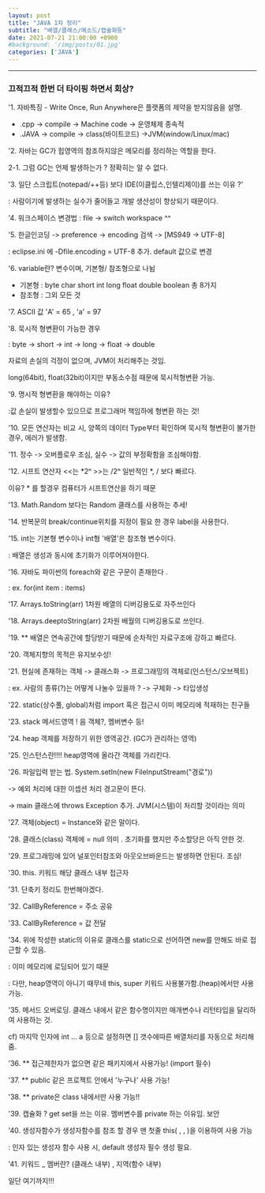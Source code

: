 ```yaml
---
layout: post
title: "JAVA 1차 정리"
subtitle: "배열/클래스/메소드/캡슐화등"
date: 2021-07-21 21:00:00 +0900
#background: '/img/posts/01.jpg'
categories: ['JAVA']
---
```

___

### 끄적끄적 한번 더 타이핑 하면서 회상?

'1. 자바특징 - Write Once, Run Anywhere은 플랫폼의 제약을 받지않음을 설명.

- .cpp -> compile -> Machine code -> 운영체제 종속적
- .JAVA -> compile -> class(바이트코드) ->JVM(window/Linux/mac)

'2. 자바는 GC가 힙영역의 참조하지않은 메모리를 정리하는 역할을 한다.

2-1. 그럼 GC는 언제 발생하는가 ? 정확히는 알 수 없다.

'3. 일단 스크립트(notepad/++등) 보다 IDE(이클립스,인텔리제이)를 쓰는 이유 ?'

: 사람이기에 발생하는 실수가 줄어들고 개발 생산성이 향상되기 때문이다.

'4. 워크스페이스 변경법 : file -> switch workspace ^^

'5. 한글인코딩 -> preference -> encoding 검색 -> [MS949 -> UTF-8]

: eclipse.ini 에 -Dfile.encoding = UTF-8 추가. default 값으로 변경

'6. variable란? 변수이며, 기본형/ 참조형으로 나뉨

- 기본형 : byte char short int long float double boolean 총 8가지
- 참조형 : 그외 모든 것

'7. ASCII 값 'A' = 65 , 'a' = 97

'8. 묵시적 형변환이 가능한 경우

: byte -> short -> int -> long -> float -> double

자료의 손실의 걱정이 없으며, JVM이 처리해주는 것임.

long(64bit), float(32bit)이지만 부동소수점 때문에 묵시적형변환 가능.

'9. 명시적 형변환을 해야하는 이유? 

:값 손실이 발생할수 있으므로 프로그래머 책임하에 형변환 하는 것!

'10. 모든 연산자는 비교 시, 양쪽의 데이터 Type부터 확인하며
묵시적 형변환이 불가한 경우, 에러가 발생함.

'11. 정수 -> 오버플로우 조심, 실수 -> 값의 부정확함을 조심해야함.

'12. 시프트 연산자 <<는 *2ⁿ >>는 /2ⁿ 일반적인 *, / 보다 빠르다.

이유? * 를 할경우 컴퓨터가 시프트연산을 하기 때문

'13. Math.Random 보다는 Random 클래스를 사용하는 추세!

'14. 반복문의 break/continue위치를 지정이 필요 한 경우 label을 사용한다.

'15. int는 기본형 변수이나 int형 '배열'은 참조형 변수이다.

: 배열은 생성과 동시에 초기화가 이루어져야한다.

'16. 자바도 파이썬의 foreach와 같은 구문이 존재한다 . 

: ex. for(int item : items)

'17. Arrays.toString(arr) 1차원 배열의 디버깅용도로 자주쓰인다 

'18. Arrays.deeptoString(arr) 2차원 배월의 디버깅용도로 쓰인다.

'19. ** 배열은 연속공간에 할당받기 때문에 순차적인 자료구조에 강하고 빠르다.

'20. 객체지향의 목적은 유지보수성!

'21. 현실에 존재하는 객체 -> 클래스화 -> 프로그래밍의 객체로(인스턴스/오브젝트)

: ex. 사람의 종류(?)는 어떻게 나눌수 있을까 ? -> 구체화 -> 타입생성

'22. static(상수풀, global)처럼 import 혹은 접근시 이미 메모리에 적재하는 친구들

'23. stack 메서드영역 ! 음 객체?, 멤버변수 등!

'24. heap 객체를 저장하기 위한 영역공간. (GC가 관리하는 영역)

'25. 인스턴스란!!!! heap영역에 올라간 객체를 가리킨다.

'26. 파일입력 받는 법. System.setIn(new FileInputStream("경로"))

-> 예외 처리에 대한 이셉션 처리 경고문이 뜬다.

-> main 클래스에 throws Exception 추가. JVM(시스템)이 처리할 것이라는 의미

'27. 객체(object) = Instance와 같은 말이다.

'28. 클래스(class) 객체에 = null 의미 . 초기화를 했지만 주소할당은 아직 안한 것.

'29. 프로그래밍에 있어 널포인터참조와 아웃오브바운드는 발생하면 안된다. 조심!

'30. this. 키워드 해당 클래스 내부 접근자

'31. 단축키 정리도 한번해야겠다.

'32. CallByReference = 주소 공유

'33. CallByReference = 값 전달

'34. 위에 작성한 static의 이유로 클래스를 static으로 선어하면 new를 안해도 바로 접근할 수 있음.

: 이미 메모리에 로딩되어 있기 때문

: 다만, heap영역이 아니기 때무네 this, super 키워드 사용불가함.(heap)에서만 사용가능.

'35. 메서드 오버로딩. 클래스 내에서 같은 함수명이지만 매개변수나 리턴타입을 달리하여 사용하는 것.

cf) 마지막 인자에 int ... a 등으로 설정하면 [] 갯수에따른 배열처리를 자동으로 처리해줌.

'36. ** 접근제한자가 없으면 같은 패키지에서 사용가능! (import 필수)

'37. ** public 같은 프로젝트 안에서 '누구나' 사용 가능!

'38. ** private은 class 내에서만 사용 가능!!

'39. 캡슐화 ? get set을 쓰는 이유. 멤버변수를 private 하는 이유임. 보안

'40. 생성자함수가 생성자함수를 참조 할 경우 맨 첫줄 this( , , )을 이용하여 사용 가능

: 인자 있는 생성자 함수 사용 시, default 생성자 필수 생성 필요.

'41. 키워드 _ 멤버란? (클래스 내부) , 지역(함수 내부)

일단 여기까지!!!
